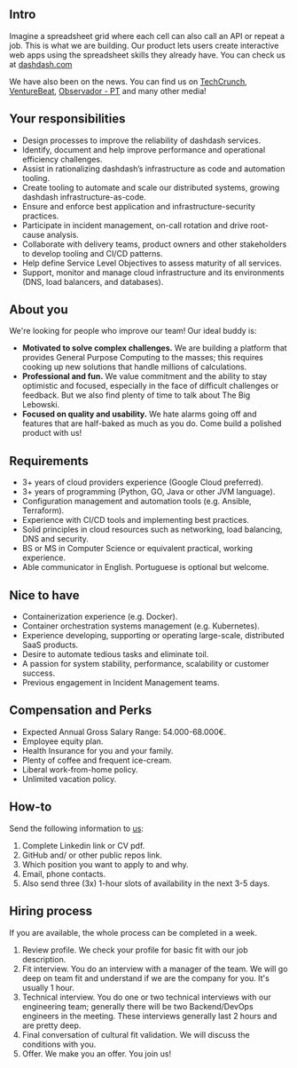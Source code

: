 ## Intro
Imagine a spreadsheet grid where each cell can also call an API or repeat a job. This is what we are building. Our product lets users create interactive web apps using the spreadsheet skills they already have. You can check us at [dashdash.com](http://dashdash.com) 

We have also been on the news. You can find us on [TechCrunch](https://tcrn.ch/2LnB1r0), [VentureBeat](https://bit.ly/2IGwgHS), [Observador - PT](https://bit.ly/2rZV0Ar) and many other media!

## Your responsibilities
- Design processes to improve the reliability of dashdash services.
- Identify, document and help improve performance and operational efficiency challenges.
- Assist in rationalizing dashdash’s infrastructure as code and automation tooling.
- Create tooling to automate and scale our distributed systems, growing dashdash infrastructure-as-code.
- Ensure and enforce best application and infrastructure-security practices.
- Participate in incident management, on-call rotation and drive root-cause analysis.
- Collaborate with delivery teams, product owners and other stakeholders to develop tooling and CI/CD patterns.
- Help define Service Level Objectives to assess maturity of all services.
- Support, monitor and manage cloud infrastructure and its environments (DNS, load balancers, and databases).


## About you
We're looking for people who improve our team! Our ideal buddy is:
- **Motivated to solve complex challenges.** We are building a platform that provides General Purpose Computing to the masses; this requires cooking up new solutions that handle millions of calculations.
- **Professional and fun.** We value commitment and the ability to stay optimistic and focused, especially in the face of difficult challenges or feedback. But we also find plenty of time to talk about The Big Lebowski.
- **Focused on quality and usability.** We hate alarms going off and features that are half-baked as much as you do. Come build a polished product with us!

## Requirements
- 3+ years of cloud providers experience (Google Cloud preferred).
- 3+ years of programming (Python, GO, Java or other JVM language).
- Configuration management and automation tools (e.g. Ansible, Terraform).
- Experience with CI/CD tools and implementing best practices.
- Solid principles in cloud resources such as networking, load balancing, DNS and security.
- BS or MS in Computer Science or equivalent practical, working experience.
- Able communicator in English. Portuguese is optional but welcome.

## Nice to have
- Containerization experience (e.g. Docker).
- Container orchestration systems management (e.g. Kubernetes).
- Experience developing, supporting or operating large-scale, distributed SaaS products.
- Desire to automate tedious tasks and eliminate toil.
- A passion for system stability, performance, scalability or customer success.
- Previous engagement in Incident Management teams.

## Compensation and Perks
- Expected Annual Gross Salary Range: 54.000-68.000€.
- Employee equity plan.
- Health Insurance for you and your family.
- Plenty of coffee and frequent ice-cream.
- Liberal work-from-home policy.
- Unlimited vacation policy.

## How-to
Send the following information to [us](mailto:join@dashdash.com):
1. Complete Linkedin link or CV pdf.
1. GitHub and/ or other public repos link.
1. Which position you want to apply to and why.
1. Email, phone contacts.
1. Also send three (3x) 1-hour slots of availability in the next 3-5 days.

## Hiring process
If you are available, the whole process can be completed in a week.

1. Review profile. We check your profile for basic fit with our job description.
1. Fit interview. You do an interview with a manager of the team. We will go deep on team fit and understand if we are the company for you. It's usually 1 hour.
1. Technical interview. You do one or two technical interviews with our engineering team; generally there will be two Backend/DevOps engineers in the meeting. These interviews generally last 2 hours and are pretty deep.
1. Final conversation of cultural fit validation. We will discuss the conditions with you.
1. Offer. We make you an offer. You join us!

